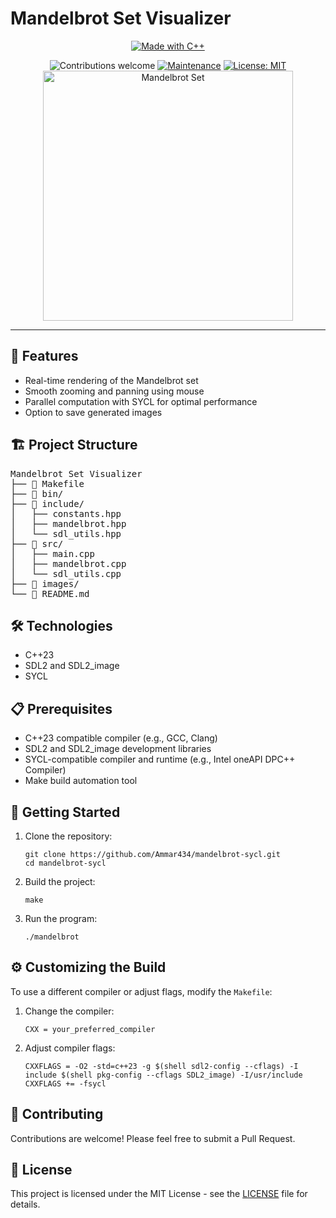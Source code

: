 <h1>Mandelbrot Set Visualizer</h1>

<div align="center">

<a href="https://isocpp.org/"><img src="https://img.shields.io/badge/Made%20with-C%2B%2B-00599C?style=for-the-badge&logo=c%2B%2B" alt="Made with C++"></a>

<img src="https://img.shields.io/badge/contributions-welcome-brightgreen.svg?style=flat" alt="Contributions welcome">
<a href="https://github.com/yourusername/mandelbrot-visualizer/graphs/commit-activity"><img src="https://img.shields.io/badge/Maintained%3F-yes-green.svg" alt="Maintenance"></a>
<a href="https://opensource.org/licenses/MIT"><img src="https://img.shields.io/badge/License-MIT-blue.svg" alt="License: MIT"></a>

<img src="https://upload.wikimedia.org/wikipedia/commons/2/21/Mandel_zoom_00_mandelbrot_set.jpg" alt="Mandelbrot Set" width="400"/>

</div>

<hr>

<h2>🚀 Features</h2>

<ul>
<li> Real-time rendering of the Mandelbrot set</li>
<li> Smooth zooming and panning using mouse</li>
<li> Parallel computation with SYCL for optimal performance</li>
<li> Option to save generated images</li>
</ul>

<h2>🏗️ Project Structure</h2>

<pre>
Mandelbrot Set Visualizer
├── 📄 Makefile
├── 📁 bin/
├── 📁 include/
│   ├── constants.hpp
│   ├── mandelbrot.hpp
│   └── sdl_utils.hpp
├── 📁 src/
│   ├── main.cpp
│   ├── mandelbrot.cpp
│   └── sdl_utils.cpp
├── 📁 images/
└── 📘 README.md
</pre>

<h2>🛠️ Technologies</h2>

<ul>
<li> C++23</li>
<li> SDL2 and SDL2_image</li>
<li> SYCL</li>
</ul>

<h2>📋 Prerequisites</h2>

<ul>
<li> C++23 compatible compiler (e.g., GCC, Clang)</li>
<li> SDL2 and SDL2_image development libraries</li>
<li> SYCL-compatible compiler and runtime (e.g., Intel oneAPI DPC++ Compiler)</li>
<li> Make build automation tool</li>
</ul>

<h2>🚀 Getting Started</h2>

<ol>
<li>Clone the repository:
<pre><code>git clone https://github.com/Ammar434/mandelbrot-sycl.git
cd mandelbrot-sycl
</code></pre>
</li>

<li>Build the project:
<pre><code>make
</code></pre>
</li>

<li>Run the program:
<pre><code>./mandelbrot
</code></pre>
</li>
</ol>

<h2>⚙️ Customizing the Build</h2>

<p>To use a different compiler or adjust flags, modify the <code>Makefile</code>:</p>

<ol>
<li>Change the compiler:
<pre><code>CXX = your_preferred_compiler
</code></pre>
</li>

<li>Adjust compiler flags:
<pre><code>CXXFLAGS = -O2 -std=c++23 -g $(shell sdl2-config --cflags) -I include $(shell pkg-config --cflags SDL2_image) -I/usr/include
CXXFLAGS += -fsycl
</code></pre>
</li>
</ol>

<h2>🤝 Contributing</h2>

<p>Contributions are welcome! Please feel free to submit a Pull Request.</p>

<h2>📄 License</h2>

<p>This project is licensed under the MIT License - see the <a href="LICENSE">LICENSE</a> file for details.</p>


